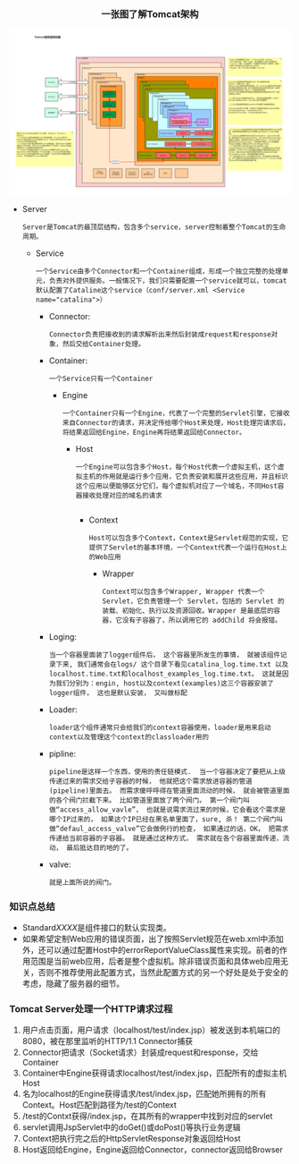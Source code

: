 <center>

### 一张图了解Tomcat架构

</center>

![Tomcat Architecture](png/Tomcat_Architecture.png)

* Server
    ```
    Server是Tomcat的最顶层结构，包含多个service，server控制着整个Tomcat的生命周期。
    ```

    * Service
        ```
        一个Service由多个Connector和一个Container组成，形成一个独立完整的处理单元，负责对外提供服务。一般情况下，我们只需要配置一个service就可以，tomcat默认配置了Cataline这个service（conf/server.xml <Service name="catalina">）
        ```
        * Connector:
            ```
            Connector负责把接收到的请求解析出来然后封装成request和response对象，然后交给Container处理。
            ```
        * Container:
            ```
            一个Service只有一个Container
            ```
            * Engine
                ```
                一个Container只有一个Engine，代表了一个完整的Servlet引擎，它接收来自Connector的请求，并决定传给哪个Host来处理，Host处理完请求后，将结果返回给Engine，Engine再将结果返回给Connector。
                ```
                * Host
                    ```
                    一个Engine可以包含多个Host，每个Host代表一个虚拟主机，这个虚拟主机的作用就是运行多个应用，它负责安装和展开这些应用，并且标识这个应用以便能够区分它们，每个虚拟机对应了一个域名，不同Host容器接收处理对应的域名的请求
                    ```
                    ```

                    ```
                    * Context
                        ```
                        Host可以包含多个Context，Context是Servlet规范的实现，它提供了Servlet的基本环境，一个Context代表一个运行在Host上的Web应用
                        ```
                        * Wrapper
                            ```
                            Context可以包含多个Wrapper, Wrapper 代表一个 Servlet，它负责管理一个 Servlet，包括的 Servlet 的装载、初始化、执行以及资源回收。Wrapper 是最底层的容器，它没有子容器了，所以调用它的 addChild 将会报错。
                            ```
        * Loging:
            ```
            当一个容器里面装了logger组件后， 这个容器里所发生的事情， 就被该组件记录下来, 我们通常会在logs/ 这个目录下看见catalina_log.time.txt 以及localhost.time.txt和localhost_examples_log.time.txt。 这就是因为我们分别为：engin, host以及context(examples)这三个容器安装了logger组件， 这也是默认安装， 又叫做标配
            ```
        * Loader:
            ```
            loader这个组件通常只会给我们的context容器使用，loader是用来启动context以及管理这个context的classloader用的
            ```
        * pipline:
            ```
            pipeline是这样一个东西，使用的责任链模式.  当一个容器决定了要把从上级传递过来的需求交给子容器的时候， 他就把这个需求放进容器的管道(pipeline)里面去。 而需求傻呼呼得在管道里面流动的时候， 就会被管道里面的各个阀门拦截下来。 比如管道里面放了两个阀门。 第一个阀门叫做“access_allow_vavle”， 也就是说需求流过来的时候，它会看这个需求是哪个IP过来的， 如果这个IP已经在黑名单里面了，sure, 杀！ 第二个阀门叫做“defaul_access_valve”它会做例行的检查， 如果通过的话，OK， 把需求传递给当前容器的子容器。 就是通过这种方式， 需求就在各个容器里面传递，流动， 最后抵达目的地的了。
            ```
        * valve:
            ```
            就是上面所说的阀门。
            ```


### 知识点总结
* Standard*XXXX*是组件接口的默认实现类。
* 如果希望定制Web应用的错误页面，出了按照Servlet规范在web.xml中添加<error-page>外，还可以通过配置Host中的errorReportValueClass属性来实现。前者的作用范围是当前web应用，后者是整个虚拟机。除非错误页面和具体web应用无关，否则不推荐使用此配置方式，当然此配置方式的另一个好处是处于安全的考虑，隐藏了服务器的细节。

### Tomcat Server处理一个HTTP请求过程
1. 用户点击页面，用户请求（localhost/test/index.jsp）被发送到本机端口的8080，被在那里监听的HTTP/1.1 Connector捕获
2. Connector把请求（Socket请求）封装成request和response，交给Container
3. Container中Engine获得请求localhost/test/index.jsp，匹配所有的虚拟主机Host
4. 名为localhost的Engine获得请求/test/index.jsp，匹配她所拥有的所有Context。Host匹配到路径为/test的Context
5. /test的Contxt获得/index.jsp，在其所有的wrapper中找到对应的servlet
6. servlet调用JspServlet中的doGet()或doPost()等执行业务逻辑
7. Context把执行完之后的HttpServletResponse对象返回给Host
8. Host返回给Engine，Engine返回给Connector，connector返回给Browser
